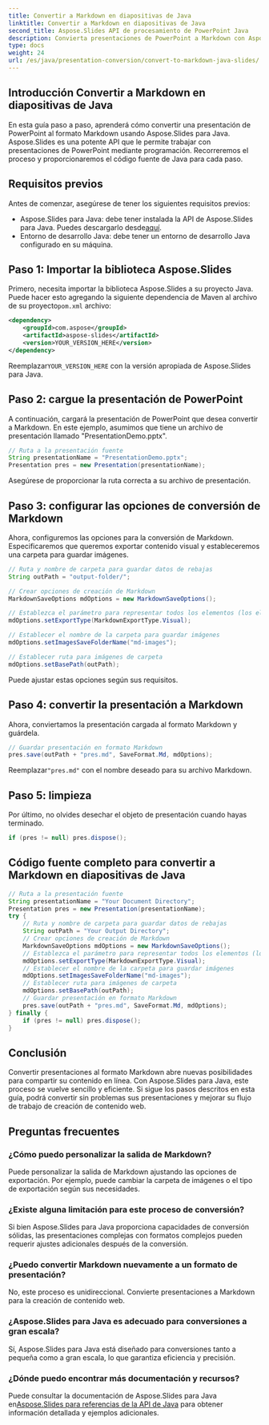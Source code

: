 ```yaml
---
title: Convertir a Markdown en diapositivas de Java
linktitle: Convertir a Markdown en diapositivas de Java
second_title: Aspose.Slides API de procesamiento de PowerPoint Java
description: Convierta presentaciones de PowerPoint a Markdown con Aspose.Slides para Java. Siga esta guía paso a paso para transformar sus diapositivas sin esfuerzo.
type: docs
weight: 24
url: /es/java/presentation-conversion/convert-to-markdown-java-slides/
---
```


## Introducción Convertir a Markdown en diapositivas de Java

En esta guía paso a paso, aprenderá cómo convertir una presentación de PowerPoint al formato Markdown usando Aspose.Slides para Java. Aspose.Slides es una potente API que le permite trabajar con presentaciones de PowerPoint mediante programación. Recorreremos el proceso y proporcionaremos el código fuente de Java para cada paso.

## Requisitos previos

Antes de comenzar, asegúrese de tener los siguientes requisitos previos:

-  Aspose.Slides para Java: debe tener instalada la API de Aspose.Slides para Java. Puedes descargarlo desde[aquí](https://products.aspose.com/slides/java/).
- Entorno de desarrollo Java: debe tener un entorno de desarrollo Java configurado en su máquina.

## Paso 1: Importar la biblioteca Aspose.Slides

 Primero, necesita importar la biblioteca Aspose.Slides a su proyecto Java. Puede hacer esto agregando la siguiente dependencia de Maven al archivo de su proyecto`pom.xml` archivo:

```xml
<dependency>
    <groupId>com.aspose</groupId>
    <artifactId>aspose-slides</artifactId>
    <version>YOUR_VERSION_HERE</version>
</dependency>
```

 Reemplazar`YOUR_VERSION_HERE` con la versión apropiada de Aspose.Slides para Java.

## Paso 2: cargue la presentación de PowerPoint

A continuación, cargará la presentación de PowerPoint que desea convertir a Markdown. En este ejemplo, asumimos que tiene un archivo de presentación llamado "PresentationDemo.pptx".

```java
// Ruta a la presentación fuente
String presentationName = "PresentationDemo.pptx";
Presentation pres = new Presentation(presentationName);
```

Asegúrese de proporcionar la ruta correcta a su archivo de presentación.

## Paso 3: configurar las opciones de conversión de Markdown

Ahora, configuremos las opciones para la conversión de Markdown. Especificaremos que queremos exportar contenido visual y estableceremos una carpeta para guardar imágenes.

```java
// Ruta y nombre de carpeta para guardar datos de rebajas
String outPath = "output-folder/";

// Crear opciones de creación de Markdown
MarkdownSaveOptions mdOptions = new MarkdownSaveOptions();

// Establezca el parámetro para representar todos los elementos (los elementos que estén agrupados se representarán juntos).
mdOptions.setExportType(MarkdownExportType.Visual);

// Establecer el nombre de la carpeta para guardar imágenes
mdOptions.setImagesSaveFolderName("md-images");

// Establecer ruta para imágenes de carpeta
mdOptions.setBasePath(outPath);
```

Puede ajustar estas opciones según sus requisitos.

## Paso 4: convertir la presentación a Markdown

Ahora, conviertamos la presentación cargada al formato Markdown y guárdela.

```java
// Guardar presentación en formato Markdown
pres.save(outPath + "pres.md", SaveFormat.Md, mdOptions);
```

 Reemplazar`"pres.md"` con el nombre deseado para su archivo Markdown.

## Paso 5: limpieza

Por último, no olvides desechar el objeto de presentación cuando hayas terminado.

```java
if (pres != null) pres.dispose();
```

## Código fuente completo para convertir a Markdown en diapositivas de Java

```java
// Ruta a la presentación fuente
String presentationName = "Your Document Directory";
Presentation pres = new Presentation(presentationName);
try {
	// Ruta y nombre de carpeta para guardar datos de rebajas
	String outPath = "Your Output Directory";
	// Crear opciones de creación de Markdown
	MarkdownSaveOptions mdOptions = new MarkdownSaveOptions();
	// Establezca el parámetro para representar todos los elementos (los elementos que estén agrupados se representarán juntos).
	mdOptions.setExportType(MarkdownExportType.Visual);
	// Establecer el nombre de la carpeta para guardar imágenes
	mdOptions.setImagesSaveFolderName("md-images");
	// Establecer ruta para imágenes de carpeta
	mdOptions.setBasePath(outPath);
	// Guardar presentación en formato Markdown
	pres.save(outPath + "pres.md", SaveFormat.Md, mdOptions);
} finally {
	if (pres != null) pres.dispose();
}
```

## Conclusión

Convertir presentaciones al formato Markdown abre nuevas posibilidades para compartir su contenido en línea. Con Aspose.Slides para Java, este proceso se vuelve sencillo y eficiente. Si sigue los pasos descritos en esta guía, podrá convertir sin problemas sus presentaciones y mejorar su flujo de trabajo de creación de contenido web.

## Preguntas frecuentes

### ¿Cómo puedo personalizar la salida de Markdown?

Puede personalizar la salida de Markdown ajustando las opciones de exportación. Por ejemplo, puede cambiar la carpeta de imágenes o el tipo de exportación según sus necesidades.

### ¿Existe alguna limitación para este proceso de conversión?

Si bien Aspose.Slides para Java proporciona capacidades de conversión sólidas, las presentaciones complejas con formatos complejos pueden requerir ajustes adicionales después de la conversión.

### ¿Puedo convertir Markdown nuevamente a un formato de presentación?

No, este proceso es unidireccional. Convierte presentaciones a Markdown para la creación de contenido web.

### ¿Aspose.Slides para Java es adecuado para conversiones a gran escala?

Sí, Aspose.Slides para Java está diseñado para conversiones tanto a pequeña como a gran escala, lo que garantiza eficiencia y precisión.

### ¿Dónde puedo encontrar más documentación y recursos?

 Puede consultar la documentación de Aspose.Slides para Java en[Aspose.Slides para referencias de la API de Java](https://reference.aspose.com/slides/java/) para obtener información detallada y ejemplos adicionales.